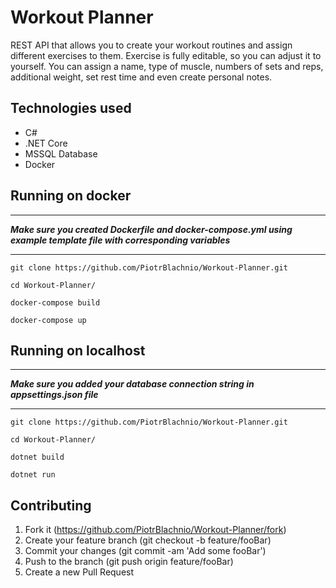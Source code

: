 # Workout Planner
REST API that allows you to create your workout routines and assign different exercises to them. Exercise is fully editable, so you can adjust it to yourself. You can assign a name, type of muscle, numbers of sets and reps, additional weight, set rest time and even create personal notes.

## Technologies used
* C#
* .NET Core
* MSSQL Database
* Docker

## Running on docker
****
**_Make sure you created Dockerfile and docker-compose.yml using example template file with corresponding variables_**

****
```
git clone https://github.com/PiotrBlachnio/Workout-Planner.git
```

```
cd Workout-Planner/
```

```
docker-compose build
```

```
docker-compose up
```
## Running on localhost
****
**_Make sure you added your database connection string in appsettings.json file_**

****

```
git clone https://github.com/PiotrBlachnio/Workout-Planner.git
```

```
cd Workout-Planner/
```

```
dotnet build
```

```
dotnet run
```

## Contributing
1. Fork it (https://github.com/PiotrBlachnio/Workout-Planner/fork)
1. Create your feature branch (git checkout -b feature/fooBar)
1. Commit your changes (git commit -am 'Add some fooBar')
1. Push to the branch (git push origin feature/fooBar)
1. Create a new Pull Request
